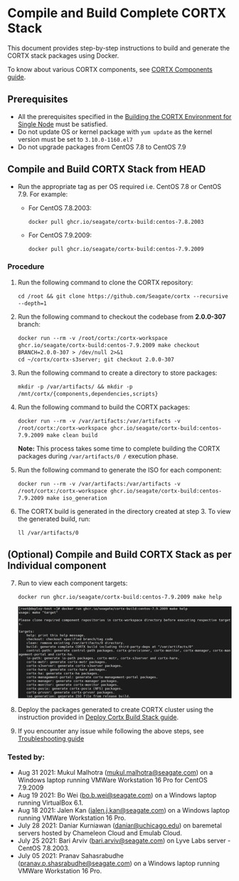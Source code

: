 # Compile and Build Complete CORTX Stack

This document provides step-by-step instructions to build and generate the CORTX stack packages using Docker.

To know about various CORTX components, see [CORTX Components guide](https://github.com/Seagate/cortx/blob/main/doc/Components.md).

## Prerequisites

- All the prerequisites specified in the [Building the CORTX Environment for Single Node](Building-CORTX-From-Source-for-SingleNode.md) must be satisfied.
- Do not update OS or kernel package with `yum update` as the kernel version must be set to `3.10.0-1160.el7`
- Do not upgrade packages from CentOS 7.8 to CentOS 7.9
 

## Compile and Build CORTX Stack from HEAD

- Run the appropriate tag as per OS required i.e. CentOS 7.8 or CentOS 7.9. For example:

   - For CentOS 7.8.2003:
     ```
     docker pull ghcr.io/seagate/cortx-build:centos-7.8.2003
     ```
   - For CentOS 7.9.2009:
     ```
     docker pull ghcr.io/seagate/cortx-build:centos-7.9.2009
     ```

### Procedure

1. Run the following command to clone the CORTX repository:

   ```
   cd /root && git clone https://github.com/Seagate/cortx --recursive --depth=1
   ```

2. Run the following command to checkout the codebase from **2.0.0-307** branch:

   ```
   docker run --rm -v /root/cortx:/cortx-workspace ghcr.io/seagate/cortx-build:centos-7.9.2009 make checkout BRANCH=2.0.0-307 > /dev/null 2>&1
   cd ~/cortx/cortx-s3server; git checkout 2.0.0-307
   ```

3. Run the following command to create a directory to store packages:

   ```
   mkdir -p /var/artifacts/ && mkdir -p /mnt/cortx/{components,dependencies,scripts}
   ```

4. Run the following command to build the CORTX packages:

   ```
   docker run --rm -v /var/artifacts:/var/artifacts -v /root/cortx:/cortx-workspace ghcr.io/seagate/cortx-build:centos-7.9.2009 make clean build
   ```
   
   **Note:** This process takes some time to complete building the CORTX packages during `/var/artifacts/0 /` execution phase.

5. Run the following command to generate the ISO for each component:

   ```
   docker run --rm -v /var/artifacts:/var/artifacts -v /root/cortx:/cortx-workspace ghcr.io/seagate/cortx-build:centos-7.9.2009 make iso_generation
   ```

6. The CORTX build is generated in the directory created at step 3. To view the generated build, run:

    ```
    ll /var/artifacts/0
    ```
 
## (Optional) Compile and Build CORTX Stack as per Individual component

7. Run to view each component targets:
   ```
   docker run ghcr.io/seagate/cortx-build:centos-7.9.2009 make help
   ```
   
   [![cortx_stack_individual_component.png](https://github.com/Seagate/cortx/blob/main/doc/images/cortx_stack_individual_component.jpg "cortx_stack_individual_component.png")](https://github.com/Seagate/cortx/blob/main/doc/images/cortx_stack_individual_component.jpg "cortx_stack_individual_component.png") 

8. Deploy the packages generated to create CORTX cluster using the instruction provided in [Deploy Cortx Build Stack guide](ProvisionReleaseBuild.md).

9. If you encounter any issue while following the above steps, see [Troubleshooting guide](https://github.com/Seagate/cortx/blob/main/doc/community-build/Troubleshooting.md)


### Tested by:

- Aug 31 2021: Mukul Malhotra (mukul.malhotra@seagate.com) on a Windows laptop running VMWare Workstation 16 Pro for CentOS 7.9.2009
- Aug 19 2021: Bo Wei (bo.b.wei@seagate.com) on a Windows laptop running VirtualBox 6.1.
- Aug 18 2021: Jalen Kan (jalen.j.kan@seagate.com) on a Windows laptop running VMWare Workstation 16 Pro.
- July 28 2021: Daniar Kurniawan (daniar@uchicago.edu) on baremetal servers hosted by Chameleon Cloud and Emulab Cloud.
- July 25 2021: Bari Arviv (bari.arviv@seagate.com) on Lyve Labs server - CentOS 7.8.2003.
- July 05 2021: Pranav Sahasrabudhe (pranav.p.shasrabudhe@seagate.com) on a Windows laptop running VMWare Workstation 16 Pro.

